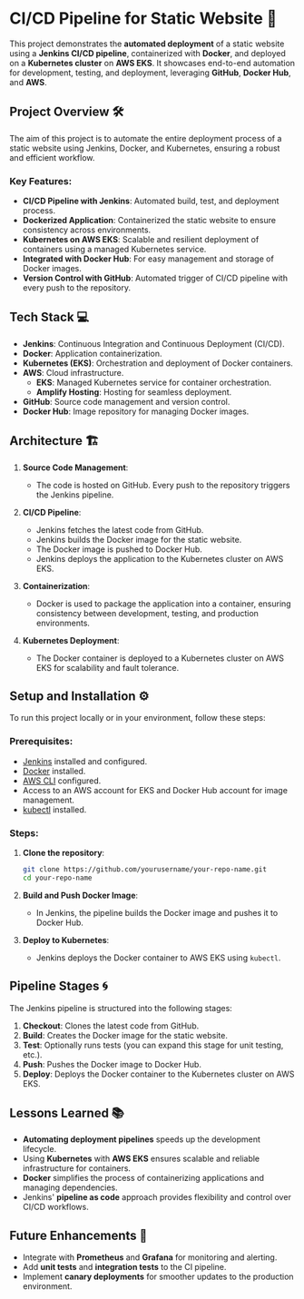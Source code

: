 # CI/CD Pipeline for Static Website 🚀

This project demonstrates the **automated deployment** of a static website using a **Jenkins CI/CD pipeline**, containerized with **Docker**, and deployed on a **Kubernetes cluster** on **AWS EKS**. It showcases end-to-end automation for development, testing, and deployment, leveraging **GitHub**, **Docker Hub**, and **AWS**.

## Project Overview 🛠️

The aim of this project is to automate the entire deployment process of a static website using Jenkins, Docker, and Kubernetes, ensuring a robust and efficient workflow.

### Key Features:
- **CI/CD Pipeline with Jenkins**: Automated build, test, and deployment process.
- **Dockerized Application**: Containerized the static website to ensure consistency across environments.
- **Kubernetes on AWS EKS**: Scalable and resilient deployment of containers using a managed Kubernetes service.
- **Integrated with Docker Hub**: For easy management and storage of Docker images.
- **Version Control with GitHub**: Automated trigger of CI/CD pipeline with every push to the repository.

## Tech Stack 💻

- **Jenkins**: Continuous Integration and Continuous Deployment (CI/CD).
- **Docker**: Application containerization.
- **Kubernetes (EKS)**: Orchestration and deployment of Docker containers.
- **AWS**: Cloud infrastructure.
  - **EKS**: Managed Kubernetes service for container orchestration.
  - **Amplify Hosting**: Hosting for seamless deployment.
- **GitHub**: Source code management and version control.
- **Docker Hub**: Image repository for managing Docker images.

## Architecture 🏗️

1. **Source Code Management**:
    - The code is hosted on GitHub. Every push to the repository triggers the Jenkins pipeline.

2. **CI/CD Pipeline**:
    - Jenkins fetches the latest code from GitHub.
    - Jenkins builds the Docker image for the static website.
    - The Docker image is pushed to Docker Hub.
    - Jenkins deploys the application to the Kubernetes cluster on AWS EKS.

3. **Containerization**:
    - Docker is used to package the application into a container, ensuring consistency between development, testing, and production environments.

4. **Kubernetes Deployment**:
    - The Docker container is deployed to a Kubernetes cluster on AWS EKS for scalability and fault tolerance.

## Setup and Installation ⚙️

To run this project locally or in your environment, follow these steps:

### Prerequisites:

- [Jenkins](https://www.jenkins.io/) installed and configured.
- [Docker](https://www.docker.com/) installed.
- [AWS CLI](https://aws.amazon.com/cli/) configured.
- Access to an AWS account for EKS and Docker Hub account for image management.
- [kubectl](https://kubernetes.io/docs/tasks/tools/install-kubectl/) installed.

### Steps:

1. **Clone the repository**:
    ```bash
    git clone https://github.com/yourusername/your-repo-name.git
    cd your-repo-name
    ```

2. **Build and Push Docker Image**:
    - In Jenkins, the pipeline builds the Docker image and pushes it to Docker Hub.
    
3. **Deploy to Kubernetes**:
    - Jenkins deploys the Docker container to AWS EKS using `kubectl`.

## Pipeline Stages 🌀

The Jenkins pipeline is structured into the following stages:

1. **Checkout**: Clones the latest code from GitHub.
2. **Build**: Creates the Docker image for the static website.
3. **Test**: Optionally runs tests (you can expand this stage for unit testing, etc.).
4. **Push**: Pushes the Docker image to Docker Hub.
5. **Deploy**: Deploys the Docker container to the Kubernetes cluster on AWS EKS.


## Lessons Learned 📚

- **Automating deployment pipelines** speeds up the development lifecycle.
- Using **Kubernetes** with **AWS EKS** ensures scalable and reliable infrastructure for containers.
- **Docker** simplifies the process of containerizing applications and managing dependencies.
- Jenkins' **pipeline as code** approach provides flexibility and control over CI/CD workflows.

## Future Enhancements 🔮

- Integrate with **Prometheus** and **Grafana** for monitoring and alerting.
- Add **unit tests** and **integration tests** to the CI pipeline.
- Implement **canary deployments** for smoother updates to the production environment.


